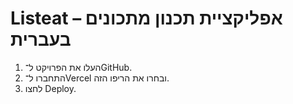# Listeat – אפליקציית תכנון מתכונים בעברית
1. העלו את הפרויקט ל־GitHub.
2. התחברו ל־Vercel ובחרו את הריפו הזה.
3. לחצו Deploy.
